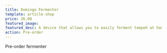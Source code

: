 ```yaml
---
title: Domingo Fermenter
template: article-shop
price: 26,00
featured_image: 
featured_desc: A device that allows you to easily ferment tempeh at home
action: Pre-order
---
```


Pre-order fermenter